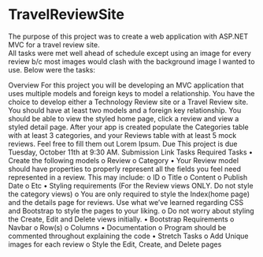 # TravelReviewSite

The purpose of this project was to create a web application with ASP.NET MVC for a travel review site.  
All tasks were met well ahead of schedule except using an image for every review b/c most images would
clash with the background image I wanted to use.  Below were the tasks:

Overview
For this project you will be developing an MVC application that uses multiple models and foreign keys to model a relationship. You have the choice to develop either a Technology Review site or a Travel Review site.
You should have at least two models and a foreign key relationship. You should be able to view the styled home page, click a review and view a styled detail page.
After your app is created populate the Categories table with at least 3 categories, and your Reviews table with at least 5 mock reviews. Feel free to fill them out Lorem Ipsum.
Due
This project is due Tuesday, October 11th at 9:30 AM.
Submission Link
Tasks
Required Tasks
•	  Create the following models
o	  Review
o	  Category
•	  Your Review model should have properties to properly represent all the fields you feel need represented in a review. This may include:
o	  ID
o	  Title
o	  Content
o	  Publish Date
o	  Etc
•	  Styling requirements (For the Review views ONLY. Do not style the category views)
o	  You are only required to style the Index(home page) and the details page for reviews. Use what we’ve learned regarding CSS and Bootstrap to style the pages to your liking.
o	  Do not worry about styling the Create, Edit and Delete views initially.
•	  Bootstrap Requirements
o	  Navbar
o	  Row(s)
o	  Columns
•	  Documentation
o	  Program should be commented throughout explaining the code
•	  Stretch Tasks
o	  Add Unique images for each review
o	  Style the Edit, Create, and Delete pages




